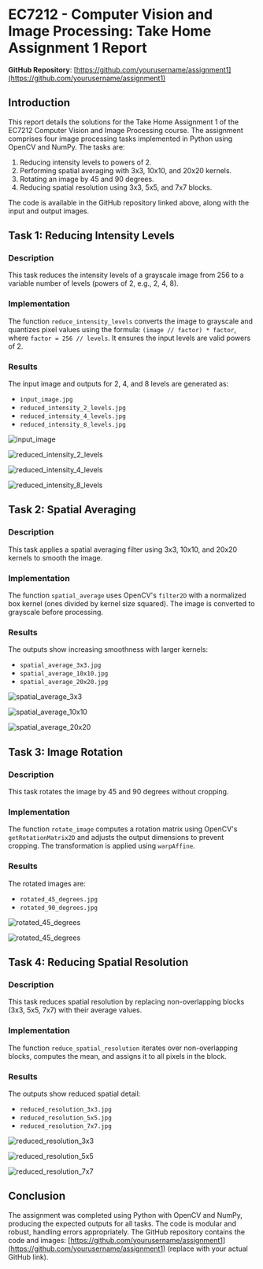 # EC7212 - Computer Vision and Image Processing: Take Home Assignment 1 Report

**GitHub Repository**: [https://github.com/yourusername/assignment1](https://github.com/yourusername/assignment1)

## Introduction
This report details the solutions for the Take Home Assignment 1 of the EC7212 Computer Vision and Image Processing course. The assignment comprises four image processing tasks implemented in Python using OpenCV and NumPy. The tasks are:
1. Reducing intensity levels to powers of 2.
2. Performing spatial averaging with 3x3, 10x10, and 20x20 kernels.
3. Rotating an image by 45 and 90 degrees.
4. Reducing spatial resolution using 3x3, 5x5, and 7x7 blocks.

The code is available in the GitHub repository linked above, along with the input and output images.

## Task 1: Reducing Intensity Levels
### Description
This task reduces the intensity levels of a grayscale image from 256 to a variable number of levels (powers of 2, e.g., 2, 4, 8).

### Implementation
The function `reduce_intensity_levels` converts the image to grayscale and quantizes pixel values using the formula: `(image // factor) * factor`, where `factor = 256 // levels`. It ensures the input levels are valid powers of 2.

### Results
The input image and outputs for 2, 4, and 8 levels are generated as:
- `input_image.jpg`
- `reduced_intensity_2_levels.jpg`
- `reduced_intensity_4_levels.jpg`
- `reduced_intensity_8_levels.jpg`

![input_image](./images/input_image.jpg)

![reduced_intensity_2_levels](./images/reduced_intensity_2_levels.jpg)

![reduced_intensity_4_levels](./images/reduced_intensity_4_levels.jpg)

![reduced_intensity_8_levels](./images/reduced_intensity_8_levels.jpg)

## Task 2: Spatial Averaging
### Description
This task applies a spatial averaging filter using 3x3, 10x10, and 20x20 kernels to smooth the image.

### Implementation
The function `spatial_average` uses OpenCV's `filter2D` with a normalized box kernel (ones divided by kernel size squared). The image is converted to grayscale before processing.

### Results
The outputs show increasing smoothness with larger kernels:
- `spatial_average_3x3.jpg`
- `spatial_average_10x10.jpg`
- `spatial_average_20x20.jpg`

![spatial_average_3x3](./images/spatial_average_3x3.jpg)

![spatial_average_10x10](./images/spatial_average_10x10.jpg)

![spatial_average_20x20](./images/spatial_average_20x20.jpg)

## Task 3: Image Rotation
### Description
This task rotates the image by 45 and 90 degrees without cropping.

### Implementation
The function `rotate_image` computes a rotation matrix using OpenCV's `getRotationMatrix2D` and adjusts the output dimensions to prevent cropping. The transformation is applied using `warpAffine`.

### Results
The rotated images are:
- `rotated_45_degrees.jpg`
- `rotated_90_degrees.jpg`

![rotated_45_degrees](./images/rotated_45_degrees.jpg)

![rotated_45_degrees](./images/rotated_45_degrees.jpg)

## Task 4: Reducing Spatial Resolution
### Description
This task reduces spatial resolution by replacing non-overlapping blocks (3x3, 5x5, 7x7) with their average values.

### Implementation
The function `reduce_spatial_resolution` iterates over non-overlapping blocks, computes the mean, and assigns it to all pixels in the block.

### Results
The outputs show reduced spatial detail:
- `reduced_resolution_3x3.jpg`
- `reduced_resolution_5x5.jpg`
- `reduced_resolution_7x7.jpg`

![reduced_resolution_3x3](./images/reduced_resolution_3x3.jpg)

![reduced_resolution_5x5](./images/reduced_resolution_5x5.jpg)

![reduced_resolution_7x7](./images/reduced_resolution_7x7.jpg)

## Conclusion
The assignment was completed using Python with OpenCV and NumPy, producing the expected outputs for all tasks. The code is modular and robust, handling errors appropriately. The GitHub repository contains the code and images: [https://github.com/yourusername/assignment1](https://github.com/yourusername/assignment1) (replace with your actual GitHub link).